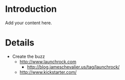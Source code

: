 # Introduction #

Add your content here.


# Details #
  * Create the buzz
    * http://www.launchrock.com
      * http://blog.jameschevalier.us/tag/launchrock/
    * http://www.kickstarter.com/
